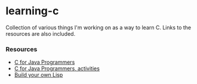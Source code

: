 # learning-c

Collection of various things I'm working on as a way to learn C. Links to the resources are also included.

### Resources

* [C for Java Programmers](https://www.cs.rochester.edu/u/ferguson/csc/c/c-for-java-programmers.pdf)
* [C for Java Programmers, activities](https://www.cs.rochester.edu/u/ferguson/csc/c/tutorial/)
* [Build your own Lisp](http://www.buildyourownlisp.com/)
